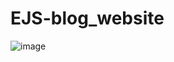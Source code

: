 # EJS-blog_website

![image](https://user-images.githubusercontent.com/107684179/186898966-1ce5708b-e99a-4ae2-9214-bdff4089ebae.png)
